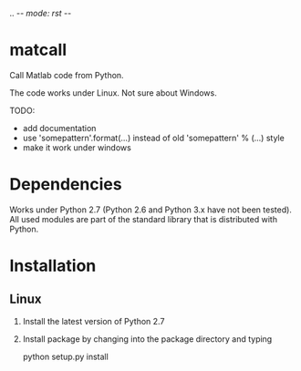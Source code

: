 .. -*- mode: rst -*-

matcall
=======

Call Matlab code from Python.

The code works under Linux. Not sure about Windows.

TODO:

- add documentation
- use 'somepattern'.format(...) instead of old 'somepattern' % (...) style
- make it work under windows


Dependencies
============

Works under Python 2.7 (Python 2.6 and Python 3.x have not been tested). All
used modules are part of the standard library that is distributed with Python.


Installation
============

Linux
-----

1. Install the latest version of Python 2.7

2. Install package by changing into the package directory and typing

	python setup.py install

